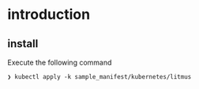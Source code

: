# introduction

## install

Execute the following command

```:terminal
❯ kubectl apply -k sample_manifest/kubernetes/litmus
```
